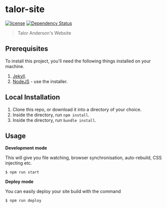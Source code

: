 # talor-site

[![license][license-image]][license-url] [![Dependency Status][dependencyci-image]][dependencyci-url]

> Talor Anderson&#39;s Website

## Prerequisites

To install this project, you'll need the following things installed on your machine.

1. [Jekyll](http://jekyllrb.com/).
2. [NodeJS](http://nodejs.org) - use the installer.

## Local Installation

1. Clone this repo, or download it into a directory of your choice.
2. Inside the directory, run `npm install`.
3. Inside the directory, run `bundle install`.

## Usage

**Development mode**

This will give you file watching, browser synchronisation, auto-rebuild, CSS injecting etc.

```shell
$ npm run start
```

**Deploy mode**

You can easily deploy your site build with the command
```shell
$ npm run deploy
```


[license-image]: https://img.shields.io/badge/license-ISC-blue.svg
[license-url]: https://github.com/Talor-A/talor-site/blob/master/LICENSE
[dependencyci-image]: https://dependencyci.com/github/Talor-A/talor-site/badge
[dependencyci-url]: https://dependencyci.com/github/Talor-A/talor-site
